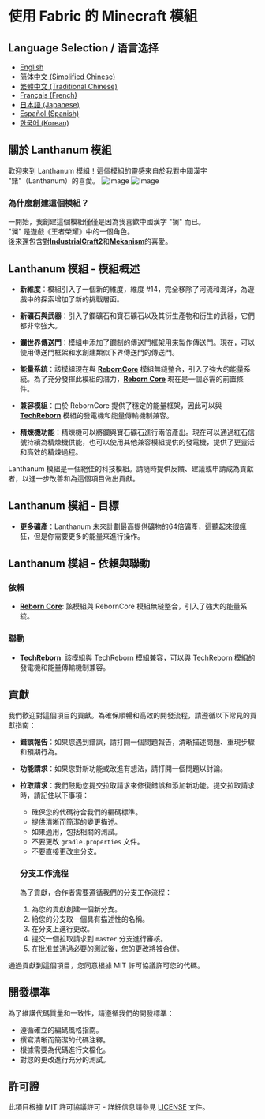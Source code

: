 # 使用 Fabric 的 Minecraft 模組

## Language Selection / 语言选择

- [English](README.md)
- [简体中文 (Simplified Chinese)](README_ZH.md)
- [繁體中文 (Traditional Chinese)](README_TW.md)
- [Français (French)](README_FR.md)
- [日本語 (Japanese)](README_JA.md)
- [Español (Spanish)](README_ES.md)
- [한국어 (Korean)](README_KR.md)

## 關於 Lanthanum 模組

歡迎來到 Lanthanum 模組！這個模組的靈感來自於我對中國漢字 "鍺"（Lanthanum）的喜愛。
![Image](gallery/lanthanum_1.png)
![Image](gallery/lanthanum_2.png)

### 為什麼創建這個模組？

一開始，我創建這個模組僅僅是因為我喜歡中國漢字 "镧" 而已。<br/>
"澜" 是遊戲《王者榮耀》中的一個角色。<br/>
後來還包含對[**IndustrialCraft2**](https://www.curseforge.com/minecraft/mc-mods/industrial-craft)和[**Mekanism**](https://www.curseforge.com/minecraft/mc-mods/mekanism)的喜愛。

## Lanthanum 模組 - 模組概述

- **新維度**：模組引入了一個新的維度，維度 #14，完全移除了河流和海洋，為遊戲中的探索增加了新的挑戰層面。

- **新礦石與武器**：引入了鑭礦石和寶石礦石以及其衍生產物和衍生的武器，它們都非常強大。

- **鑭世界傳送門**：模組中添加了鑭制的傳送門框架用來製作傳送門。現在，可以使用傳送門框架和水創建類似下界傳送門的傳送門。

- **能量系統**：該模組現在與 [**RebornCore**](https://www.curseforge.com/minecraft/mc-mods/reborncore) 模組無縫整合，引入了強大的能量系統。為了充分發揮此模組的潛力，[**Reborn Core**](https://www.curseforge.com/minecraft/mc-mods/reborncore) 現在是一個必需的前置條件。

- **兼容模組**：由於 RebornCore 提供了穩定的能量框架，因此可以與 [**TechReborn**](https://www.curseforge.com/minecraft/mc-mods/techreborn) 模組的發電機和能量傳輸機制兼容。

- **精煉機功能**：精煉機可以將鑭與寶石礦石進行兩倍產出。現在可以通過紅石信號持續為精煉機供能，也可以使用其他兼容模組提供的發電機，提供了更靈活和高效的精煉過程。

Lanthanum 模組是一個絕佳的科技模組。請隨時提供反饋、建議或申請成為貢獻者，以進一步改善和為這個項目做出貢獻。

## Lanthanum 模組 - 目標

- **更多礦產**：Lanthanum 未來計劃最高提供礦物的64倍礦產，這聽起來很瘋狂，但是你需要更多的能量來進行操作。

## Lanthanum 模組 - 依賴與聯動

### 依賴
-  [**Reborn Core**](https://www.curseforge.com/minecraft/mc-mods/reborncore):  該模組與 RebornCore 模組無縫整合，引入了強大的能量系統。

### 聯動
-  [**TechReborn**](https://www.curseforge.com/minecraft/mc-mods/techreborn):  該模組與 TechReborn 模組兼容，可以與 TechReborn 模組的發電機和能量傳輸機制兼容。

## 貢獻

我們歡迎對這個項目的貢獻。為確保順暢和高效的開發流程，請遵循以下常見的貢獻指南：

- **錯誤報告**：如果您遇到錯誤，請打開一個問題報告，清晰描述問題、重現步驟和預期行為。

- **功能請求**：如果您對新功能或改進有想法，請打開一個問題以討論。

- **拉取請求**：我們鼓勵您提交拉取請求來修復錯誤和添加新功能。提交拉取請求時，請記住以下事項：
    - 確保您的代碼符合我們的編碼標準。
    - 提供清晰而簡潔的變更描述。
    - 如果適用，包括相關的測試。
    - 不要更改 `gradle.properties` 文件。
    - 不要直接更改主分支。

  ### 分支工作流程

  為了貢獻，合作者需要遵循我們的分支工作流程：
    1. 為您的貢獻創建一個新分支。
    2. 給您的分支取一個具有描述性的名稱。
    3. 在分支上進行更改。
    4. 提交一個拉取請求到 `master` 分支進行審核。
    5. 在批准並通過必要的測試後，您的更改將被合併。

通過貢獻到這個項目，您同意根據 MIT 許可協議許可您的代碼。

## 開發標準

為了維護代碼質量和一致性，請遵循我們的開發標準：
- 遵循確立的編碼風格指南。
- 撰寫清晰而簡潔的代碼注釋。
- 根據需要為代碼進行文檔化。
- 對您的更改進行充分的測試。

## 許可證

此項目根據 MIT 許可協議許可 - 詳細信息請參見 [LICENSE](LICENSE) 文件。
